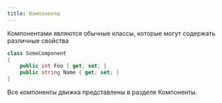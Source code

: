 ```yaml
---
title: Компоненты
---
```


Компонентами являются обычные классы, которые могут содержать различные свойства

```cs
class SomeComponent
{
    public int Foo { get; set; }
    public string Name { get; set; }
}
```

Все компоненты движка представлены в разделе Компоненты.
